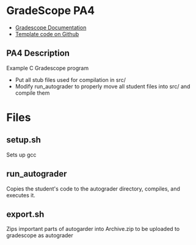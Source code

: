 # GradeScope PA4 
- [Gradescope Documentation](https://gradescope-autograders.readthedocs.io/en/latest/)
- [Template code on Github](https://github.com/gradescope/autograder_samples/tree/master/java)

## PA4 Description

Example C Gradescope program
- Put all stub files used for compilation in src/
- Modify run_autograder to properly move all student files into src/ and compile them

# Files

## setup.sh

Sets up gcc

## run_autograder

Copies the student's code to the autograder directory, compiles, and
executes it.

## export.sh

Zips important parts of autogarder into Archive.zip to be uploaded to gradescope as autograder

